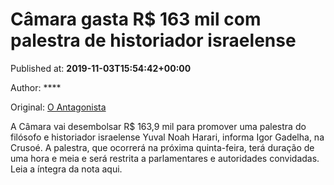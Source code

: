 
# Câmara gasta R$ 163 mil com palestra de historiador israelense

Published at: **2019-11-03T15:54:42+00:00**

Author: ****

Original: [O Antagonista](https://www.oantagonista.com/brasil/camara-gasta-r-163-mil-com-palestra-de-historiador-israelense/)

A Câmara vai desembolsar R$ 163,9 mil para promover uma palestra do filósofo e historiador israelense Yuval Noah Harari, informa Igor Gadelha, na Crusoé.
A palestra, que ocorrerá na próxima quinta-feira, terá duração de uma hora e meia e será restrita a parlamentares e autoridades convidadas.
Leia a íntegra da nota aqui.
